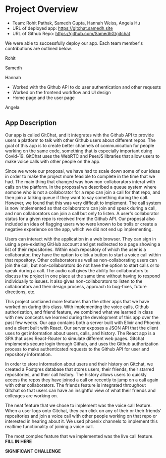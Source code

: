 # Project Overview

 - Team: Rohit Pathak, Samedh Gupta, Hannah Weiss, Angela Hu
 - URL of deployed app: https://gitchat.samedh.site
 - URL of Github Repo: https://github.com/SamedhG/gitchat

We were able to successfully deploy our app. 
Each team member's contributions are outlined below.

Rohit


Samedh


Hannah
- Worked with the Github API to do user authentication and other requests
- Worked on the frontend workflow and UI design
- Home page and the user page

Angela


## App Description

Our app is called GitChat, and it integrates with the Github API to
provide users a platform to talk with other Github users about
different repos. The goal of this app is to create better channels
of communication for people working on the same code, something that
is especially important duing Covid-19. GitChat uses the WebRTC 
and PeerJS libraries that allow users to make voice calls with other 
people on the app. 

Since we wrote our proposal, we have had to scale down some of our
ideas in order to make the project more feasible to complete in the
time that we had. The main thing that changed was how
non-collaborators interat with calls on the platform. In the
proposal we described a queue system where somone who is not a
collaborator for a repo can join a call for that repo, and then join a
talking queue if they want to say something during the call. However,
we found that this was very difficult to implement. The call system is
now implemented so that collaborators can join and speak during a
call, and non collaborators can join a call but only to listen. A
user's collaborator status for a given repo is received from the
Github API. Our proposal also included an idea of flagging users who
were known to be trolls or create a negative experience on the app, 
which we did not end up implementing.

Users can interact with the application in a web browser. They can 
sign in using a pre-existing GitHub account and get redirected to a 
page showing a list of their repositories. Within each repository of 
which the user is a collaborator, they have the option to click a 
button to start a voice call within that repository. Other collaborators 
as well as non-collaborating users can join the call, but 
non-collaborators do not have the option to start calls or to speak 
during a call. The audio call gives the ability for collaborators to 
discuss the project in one place at the same time without having to 
respond individually to issues. It also gives non-collaborators to 
listen to the collaborators and their design process, approach to 
bug-fixes, future directions, etc.

This project contianed more features than the other apps that we have
worked on during this class. With implementing the voice calls, Github
authorization, and friend feature, we combined what we learned in
class with new concepts we learned during the development of this app
over the past few weeks. Our app contains both a server built with
Elixir and Phoenix and a client built with React. Our server exposes
a JSON API that the client uses to get information about users, calls,
and history. The React app is a SPA that uses React-Router to simulate
different web pages. Gitchat implements secure login through Github,
and uses the Github authorization process to make authenticated
requests to the Github API for user and repository information.  

In order to store information about users and their history on
Gitchat, we created a Postgres database that stores users, their
friends, their starred repositories, and their call history. The
history allows users to quickly access the repos they have joined a
call on recently to jump on a call again with other collaborators. The
friends feature is integrated throughout Gitchat so that users can
have an insightful view of what their friends and colleages are
working on. 

The neat feature that we chose to implement was the voice call
feature. When a user logs onto Gitchat, they can click on any of their
or their friends' repositories and join a voice call with other people
working on that repo or interested in hearing about it. We used
phoenix channels to implement this realtime functionality of joining a
voice call. 

The most complex feature that we implemented was the live call
feature. **FILL IN HERE**

**SIGNIFICANT CHALLENGE** 




